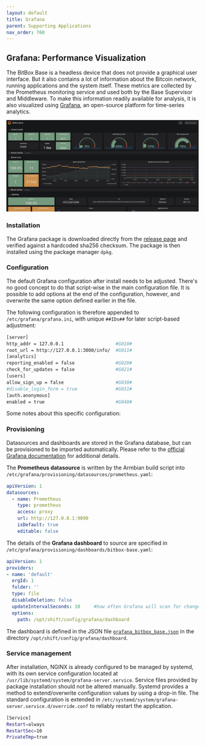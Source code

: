 ```yaml
---
layout: default
title: Grafana
parent: Supporting Applications
nav_order: 760
---
```

## Grafana: Performance Visualization

The BitBox Base is a headless device that does not provide a graphical user interface.
But it also contains a lot of information about the Bitcoin network, running applications and the system itself.
These metrics are collected by the Prometheus monitoring service and used both by the Base Supervisor and Middleware.
To make this information readily available for analysis, it is also visualized using [Grafana](https://grafana.com/), an open-source platform for time-series analytics.

![Grafana dashboard](grafana-dashboard.png)

### Installation

The Grafana package is downloaded directly from the [release page](https://grafana.com/grafana/download) and verified against a hardcoded sha256 checksum. The package is then installed using the package manager `dpkg`.

### Configuration

The default Grafana configuration after install needs to be adjusted. There's no good concept to do that script-wise in the main configuration file. It is possible to add options at the end of the configuration, however, and overwrite the same option defined earlier in the file.

The following configuration is therefore appended to `/etc/grafana/grafana.ini`, with unique `##IDs##` for later script-based adjustment:

```bash
[server]
http_addr = 127.0.0.1                   #G010#
root_url = http://127.0.0.1:3000/info/  #G011#
[analytics]
reporting_enabled = false               #G020#
check_for_updates = false               #G021#
[users]
allow_sign_up = false                   #G030#
#disable_login_form = true              #G031#
[auth.anonymous]
enabled = true                          #G040#
```

Some notes about this specific configuration:

### Provisioning

Datasources and dashboards are stored in the Grafana database, but can be provisioned to be imported automatically.
Please refer to the [official Grafana documentation](https://grafana.com/docs/administration/provisioning/#datasources) for additional details.

The **Prometheus datasource** is written by the Armbian build script into `/etc/grafana/provisioning/datasources/prometheus.yaml`:

```yaml
apiVersion: 1
datasources:
  - name: Prometheus
    type: prometheus
    access: proxy
    url: http://127.0.0.1:9090
    isDefault: true
    editable: false
```

The details of the **Grafana dashboard** to source are specified in `/etc/grafana/provisioning/dashboards/bitbox-base.yaml`:

```yaml
apiVersion: 1
providers:
- name: 'default'
  orgId: 1
  folder: ''
  type: file
  disableDeletion: false
  updateIntervalSeconds: 10     #how often Grafana will scan for changed dashboards
  options:
    path: /opt/shift/config/grafana/dashboard
```

The dashboard is defined in the JSON file [`grafana_bitbox_base.json`](https://github.com/digitalbitbox/bitbox-base/blob/master/armbian/base/config/grafana/dashboard/grafana_bitbox_base.json) in the directory `/opt/shift/config/grafana/dashboard`.

### Service management

After installation, NGINX is already configured to be managed by systemd, with its own service configuration located at `/usr/lib/systemd/system/grafana-server.service`.
Service files provided by package installation should not be altered manually.
Systemd provides a method to extend/overwrite configuration values by using a drop-in file.
The standard configuration is extended in `/etc/systemd/system/grafana-server.service.d/override.conf` to reliably restart the application.

```bash
[Service]
Restart=always
RestartSec=10
PrivateTmp=true
```
